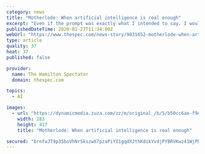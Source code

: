 ```yaml
---
category: news
title: "Motherlode: When artificial intelligence is real enough"
excerpt: "Even if the prompt was exactly what I intended to say. I would not let the artificial intelligence terrorists win. Ari, 25, laughed at me. \"Those things are generated to mimic what you do say,\" he explained. I told him there was no way I used that many exclamation marks. Every kid at the table for dinner that day started laughing. Apparently ..."
publishedDateTime: 2020-01-27T11:34:00Z
webUrl: "https://www.thespec.com/news-story/9831652-motherlode-when-artificial-intelligence-is-real-enough/"
type: article
quality: 37
heat: 37
published: false

provider:
  name: The Hamilton Spectator
  domain: thespec.com

topics:
  - AI

images:
  - url: "https://dynamicmedia.zuza.com/zz/m/original_/b/5/b50cc6ae-f9ec-404b-8daf-fd4f9834d19b/B881022454Z.1_20200126190438_000_G1VS4EUE.2-0_Super_Portrait.jpg"
    width: 283
    height: 417
    title: "Motherlode: When artificial intelligence is real enough"

secured: "brnfwJT9p35boVhNrSkszwX7pzaPiYI1gqdXJthKdikYvdjPYBRVKwz41WjPBrVyQodkB3uqP8sFLoc7ntO6OqSHI2sCINgi8zahDyole8u2CzZyBzPsYvFjVfwVG4sQGj/o7HIfKL2+WTgsgcyICOowaT4WTRH8f4VScLGvLA41hVgMzjUZQe84twBosTq5ZyNhAy3VAk4rzwYZwATf4rmgjKDxfPdOceMd3KGSQE1igh/+bJ+CzKPEgfJQcUEFFN5dpEVF/l/Ugzxa7icVP/FT4ZmSThAdIJZ6rsUrWj/S1WTMyp2MZK4QAl5JN3XWx0rVpdmRcizDGoxAYaboph3Ulgv/pTLGuFPgufNSlvEcNV6Aa8VRa7y9FVPqviTIYSMLIkkHC3iHxS1JE9dIvWiNBKeyGchB+KjX3H3gLLpSYMSuTXal7h3C9ZjYRPfOVYdRdBzt+FcMCCZGdWbJXep6qX51dvx9pQr/3Q8JlB4=;fGUYFd+aU7FgB9GOUFbHHQ=="
---
```


